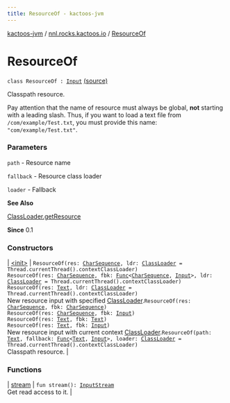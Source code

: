 ```yaml
---
title: ResourceOf - kactoos-jvm
---
```


[kactoos-jvm](../../index.html) / [nnl.rocks.kactoos.io](../index.html) / [ResourceOf](./index.html)

# ResourceOf

`class ResourceOf : `[`Input`](../../nnl.rocks.kactoos/-input/index.html) [(source)](https://github.com/neonailol/kactoos/blob/master/kactoos-jvm/src/main/kotlin/nnl/rocks/kactoos/io/ResourceOf.kt#L27)

Classpath resource.

Pay attention that the name of resource must always be
global, **not** starting with a leading slash. Thus,
if you want to load a text file from `/com/example/Test.txt`,
you must provide this name: `"com/example/Test.txt"`.

### Parameters

`path` - Resource name

`fallback` - Resource class loader

`loader` - Fallback

**See Also**

[ClassLoader.getResource](http://docs.oracle.com/javase/8/docs/api/java/lang/ClassLoader.html#getResource(java.lang.String))

**Since**
0.1

### Constructors

| [&lt;init&gt;](-init-.html) | `ResourceOf(res: `[`CharSequence`](https://kotlinlang.org/api/latest/jvm/stdlib/kotlin/-char-sequence/index.html)`, ldr: `[`ClassLoader`](http://docs.oracle.com/javase/8/docs/api/java/lang/ClassLoader.html)` = Thread.currentThread().contextClassLoader)`<br>`ResourceOf(res: `[`CharSequence`](https://kotlinlang.org/api/latest/jvm/stdlib/kotlin/-char-sequence/index.html)`, fbk: `[`Func`](../../nnl.rocks.kactoos/-func/index.html)`<`[`CharSequence`](https://kotlinlang.org/api/latest/jvm/stdlib/kotlin/-char-sequence/index.html)`, `[`Input`](../../nnl.rocks.kactoos/-input/index.html)`>, ldr: `[`ClassLoader`](http://docs.oracle.com/javase/8/docs/api/java/lang/ClassLoader.html)` = Thread.currentThread().contextClassLoader)`<br>`ResourceOf(res: `[`Text`](../../nnl.rocks.kactoos/-text/index.html)`, ldr: `[`ClassLoader`](http://docs.oracle.com/javase/8/docs/api/java/lang/ClassLoader.html)` = Thread.currentThread().contextClassLoader)`<br>New resource input with specified [ClassLoader](http://docs.oracle.com/javase/8/docs/api/java/lang/ClassLoader.html).`ResourceOf(res: `[`CharSequence`](https://kotlinlang.org/api/latest/jvm/stdlib/kotlin/-char-sequence/index.html)`, fbk: `[`CharSequence`](https://kotlinlang.org/api/latest/jvm/stdlib/kotlin/-char-sequence/index.html)`)`<br>`ResourceOf(res: `[`CharSequence`](https://kotlinlang.org/api/latest/jvm/stdlib/kotlin/-char-sequence/index.html)`, fbk: `[`Input`](../../nnl.rocks.kactoos/-input/index.html)`)`<br>`ResourceOf(res: `[`Text`](../../nnl.rocks.kactoos/-text/index.html)`, fbk: `[`Text`](../../nnl.rocks.kactoos/-text/index.html)`)`<br>`ResourceOf(res: `[`Text`](../../nnl.rocks.kactoos/-text/index.html)`, fbk: `[`Input`](../../nnl.rocks.kactoos/-input/index.html)`)`<br>New resource input with current context [ClassLoader](http://docs.oracle.com/javase/8/docs/api/java/lang/ClassLoader.html).`ResourceOf(path: `[`Text`](../../nnl.rocks.kactoos/-text/index.html)`, fallback: `[`Func`](../../nnl.rocks.kactoos/-func/index.html)`<`[`Text`](../../nnl.rocks.kactoos/-text/index.html)`, `[`Input`](../../nnl.rocks.kactoos/-input/index.html)`>, loader: `[`ClassLoader`](http://docs.oracle.com/javase/8/docs/api/java/lang/ClassLoader.html)` = Thread.currentThread().contextClassLoader)`<br>Classpath resource. |

### Functions

| [stream](stream.html) | `fun stream(): `[`InputStream`](http://docs.oracle.com/javase/8/docs/api/java/io/InputStream.html)<br>Get read access to it. |


